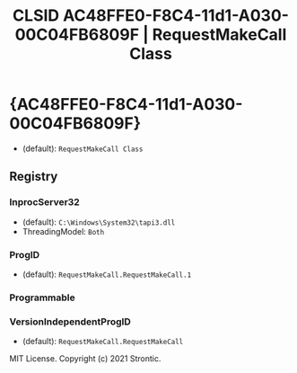 ﻿---
title: "CLSID AC48FFE0-F8C4-11d1-A030-00C04FB6809F | RequestMakeCall Class"
excerpt: What is COM-Object CLSID AC48FFE0-F8C4-11d1-A030-00C04FB6809F?
---

# {AC48FFE0-F8C4-11d1-A030-00C04FB6809F}

* (default): `RequestMakeCall Class`

## Registry


### InprocServer32

* (default): `C:\Windows\System32\tapi3.dll`
* ThreadingModel: `Both`

### ProgID

* (default): `RequestMakeCall.RequestMakeCall.1`

### Programmable


### VersionIndependentProgID

* (default): `RequestMakeCall.RequestMakeCall`

MIT License. Copyright (c) 2021 Strontic.


